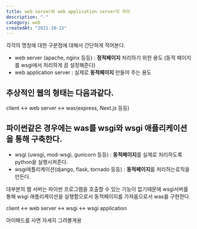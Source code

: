 ```yaml
---
title: web server와 web application server의 차이
description: "-"
category: web
createdAt: "2021-10-15"
---
```


각각의 명칭에 대한 구분점에 대해서 간단하게 적어본다.

- web server (apache, nginx 등등) : **정적페이지** 처리하기 위한 용도 (동적 페이지를 wsgi에서 처리하게 끔 설정해준다)
- web application server : 실제로 **동적페이지** 만들어 주는 용도

## 추상적인 웹의 형태는 다음과같다.

client <-> web server <-> was(express, Next.js 등등)

## 파이썬같은 경우에는 was를 wsgi와 wsgi 애플리케이션을 통해 구축한다.

- wsgi (uwsgi, mod-wsgi, gunicorn 등등) : **동적페이지**를 실제로 처리하도록 python을 실행시켜준다.
- wsgi애플리케이션(django, flask, tornado 등등) : **동적페이지**를 처리하는로직을 만든다.

대부분의 웹 서버는 파이썬 프로그램을 호출할 수 있는 기능이 없기때문에 wsgi서버를 통해 wsgi 애플리케이션을 실행함으로서 동적페이지를 가져옴으로서 was를 구현한다.

client <-> web server <-> wsgi <-> wsgi application

아이패드를 사면 자세히 그려볼게용
